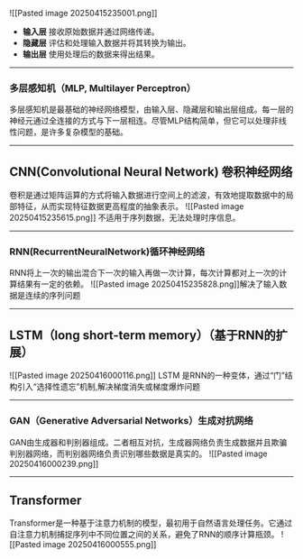 ![[Pasted image 20250415235001.png]]
- **输入层** 接收原始数据并通过网络传递。
- **隐藏层** 评估和处理输入数据并将其转换为输出。
- **输出层** 使用处理后的数据来得出结果。
---
### **多层感知机（MLP, Multilayer Perceptron）**

多层感知机是最基础的神经网络模型，由输入层、隐藏层和输出层组成。每一层的神经元通过全连接的方式与下一层相连。尽管MLP结构简单，但它可以处理非线性问题，是许多复杂模型的基础。

---

## CNN(Convolutional Neural Network) 卷积神经网络
卷积是通过矩阵运算的方式将输入数据进行空间上的滤波，有效地提取数据中的局部特征，从而实现特征数据更高程度的抽象表示。
![[Pasted image 20250415235615.png]]
不适用于序列数据，无法处理时序信息。

---
### RNN(RecurrentNeuralNetwork)循环神经网络
RNN将上一次的输出混合下一次的输入再做一次计算，每次计算都对上一次的计算结果有一定的依赖。
![[Pasted image 20250415235828.png]]解决了输入数据是连续的序列问题

---
## LSTM（long short-term memory）（基于RNN的扩展）
![[Pasted image 20250416000116.png]]
LSTM 是RNN的一种变体，通过“门”结构引入“选择性遗忘”机制,解决梯度消失或梯度爆炸问题

---
### GAN（Generative Adversarial Networks）生成对抗网络
GAN由生成器和判别器组成。二者相互对抗，生成器网络负责生成数据并且欺骗判别器网络，而判别器网络负责识别哪些数据是真实的。
![[Pasted image 20250416000239.png]]

---

## Transformer
Transformer是一种基于注意力机制的模型，最初用于自然语言处理任务。它通过自注意力机制捕捉序列中不同位置之间的关系，避免了RNN的顺序计算瓶颈。
![[Pasted image 20250416000555.png]]

